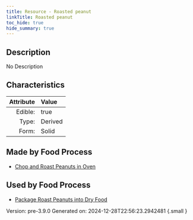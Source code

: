 ```yaml
---
title: Resource - Roasted peanut
linkTitle: Roasted peanut
toc_hide: true
hide_summary: true
---
```


## Description
No Description

## Characteristics

| Attribute      | Value |
|--------:|:------|
|Edible:|true|
|Type:|Derived|
|Form:|Solid|
 



## Made by Food Process

- [Chop and Roast Peanuts in Oven](/docs/definitions/food/chop-and-roast-peanuts-in-oven)

    
## Used by Food Process

- [Package Roast Peanuts into Dry Food](/docs/definitions/food/package-roast-peanuts-into-dry-food)


Version: pre-3.9.0 Generated on: 2024-12-28T22:56:23.2942481
{.small }
